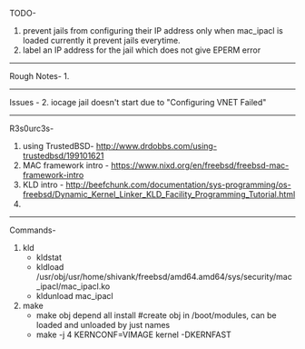 TODO-
1. prevent jails from configuring their IP address only when mac_ipacl is loaded
   currently it prevent jails everytime.
2. label an IP address for the jail which does not give EPERM error


--------------------------------------------------------------------------
Rough Notes-
1. 




-------------------------------------------------------------------------
Issues -
2. iocage jail doesn't start due to "Configuring VNET Failed"


--------------------------------------------------------------------------
R3s0urc3s-
1. using TrustedBSD- http://www.drdobbs.com/using-trustedbsd/199101621
2. MAC framework intro - https://www.nixd.org/en/freebsd/freebsd-mac-framework-intro
3. KLD intro - http://beefchunk.com/documentation/sys-programming/os-freebsd/Dynamic_Kernel_Linker_KLD_Facility_Programming_Tutorial.html
4.




--------------------------------------------------------------------------
Commands-
1. kld
	* kldstat
	* kldload /usr/obj/usr/home/shivank/freebsd/amd64.amd64/sys/security/mac_ipacl/mac_ipacl.ko
	* kldunload mac_ipacl
2. make
	* make obj depend all install #create obj in /boot/modules, can be loaded and unloaded by just names
	* make -j 4 KERNCONF=VIMAGE kernel -DKERNFAST
